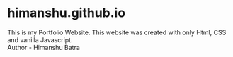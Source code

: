 # himanshu.github.io
This is my Portfolio Website. This website was created with only Html, CSS and vanilla Javascript.
<br>
Author - Himanshu Batra
